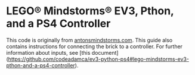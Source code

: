 # LEGO® Mindstorms® EV3, Pthon, and a PS4 Controller
This code is originally from [antonsmindstorms.com](https://www.antonsmindstorms.com/2020/02/14/how-to-connect-a-ps4-dualshock-4-controller-to-your-mindstorms-ev3-brick-with-bluetooth/).
This guide also contains instructions for connecting the brick to a controller.
For further information about inputs, see [this document] (https://github.com/codeadamca/ev3-python-ps4#lego-mindstorms-ev3-pthon-and-a-ps4-controller).
